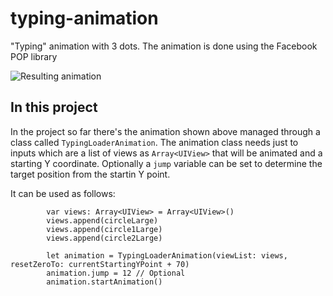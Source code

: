 # typing-animation
"Typing" animation with 3 dots. The animation is done using the Facebook POP library

![Resulting animation](http://i.giphy.com/3o84UbiHuOhE62xXC8.gif)


## In this project
In the project so far there's the animation shown above managed through a class called `TypingLoaderAnimation`.
The animation class needs just to inputs which are a list of views as `Array<UIView>` that will be animated and a starting Y coordinate.
Optionally a `jump` variable can be set to determine the target position from the startin Y point.

It can be used as follows:

```
        var views: Array<UIView> = Array<UIView>()
        views.append(circleLarge)
        views.append(circle1Large)
        views.append(circle2Large)
        
        let animation = TypingLoaderAnimation(viewList: views, resetZeroTo: currentStartingYPoint + 70)
        animation.jump = 12 // Optional
        animation.startAnimation()
```
